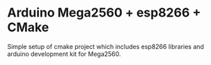 # Arduino Mega2560 + esp8266 + CMake

Simple setup of cmake project which includes esp8266 libraries and arduino development kit for Mega2560. 
